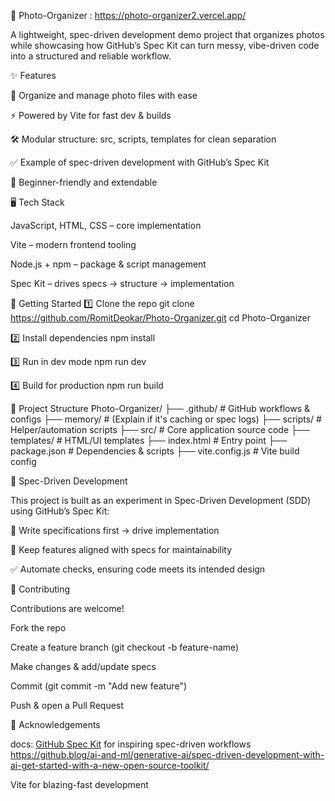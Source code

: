 📸 Photo-Organizer : https://photo-organizer2.vercel.app/

A lightweight, spec-driven development demo project that organizes photos while showcasing how GitHub’s Spec Kit can turn messy, vibe-driven code into a structured and reliable workflow.

✨ Features

📂 Organize and manage photo files with ease

⚡ Powered by Vite for fast dev & builds

🛠 Modular structure: src, scripts, templates for clean separation

✅ Example of spec-driven development with GitHub’s Spec Kit

🌱 Beginner-friendly and extendable

🖥️ Tech Stack

JavaScript, HTML, CSS – core implementation

Vite – modern frontend tooling

Node.js + npm – package & script management

Spec Kit – drives specs → structure → implementation

🚀 Getting Started
1️⃣ Clone the repo
git clone https://github.com/RomitDeokar/Photo-Organizer.git
cd Photo-Organizer

2️⃣ Install dependencies
npm install

3️⃣ Run in dev mode
npm run dev

4️⃣ Build for production
npm run build

📂 Project Structure
Photo-Organizer/
├── .github/        # GitHub workflows & configs
├── memory/         # (Explain if it's caching or spec logs)
├── scripts/        # Helper/automation scripts
├── src/            # Core application source code
├── templates/      # HTML/UI templates
├── index.html      # Entry point
├── package.json    # Dependencies & scripts
├── vite.config.js  # Vite build config

🧭 Spec-Driven Development

This project is built as an experiment in Spec-Driven Development (SDD) using GitHub’s Spec Kit:

📑 Write specifications first → drive implementation

🔄 Keep features aligned with specs for maintainability

✅ Automate checks, ensuring code meets its intended design

🤝 Contributing

Contributions are welcome!

Fork the repo

Create a feature branch (git checkout -b feature-name)

Make changes & add/update specs

Commit (git commit -m "Add new feature")

Push & open a Pull Request

🌟 Acknowledgements

docs:
[GitHub Spec Kit](https://github.com/github/spec-kit)
 for inspiring spec-driven workflows
 https://github.blog/ai-and-ml/generative-ai/spec-driven-development-with-ai-get-started-with-a-new-open-source-toolkit/

Vite
 for blazing-fast development
